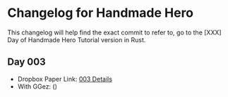 # Changelog for Handmade Hero

This changelog will help find the exact commit to refer to,
go to the [XXX] Day of Handmade Hero Tutorial version in Rust.

## Day 003

* Dropbox Paper Link: [003 Details](https://paper.dropbox.com/doc/Day-003--AxT0kEWPpfvP4tNLnK7cze8LAQ-R6q8Zl4FC2qDNkCqzjv9y)
* With GGez: ()
